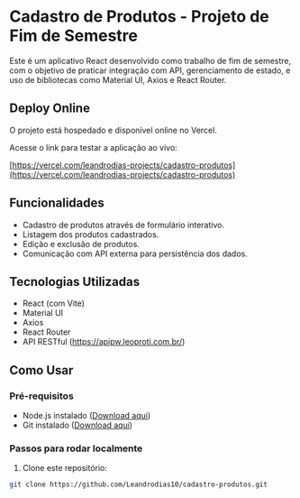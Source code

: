 # Cadastro de Produtos - Projeto de Fim de Semestre

Este é um aplicativo React desenvolvido como trabalho de fim de semestre, com o objetivo de praticar integração com API, gerenciamento de estado, e uso de bibliotecas como Material UI, Axios e React Router.


## Deploy Online

O projeto está hospedado e disponível online no Vercel.

Acesse o link para testar a aplicação ao vivo:

[https://vercel.com/leandrodias-projects/cadastro-produtos](https://vercel.com/leandrodias-projects/cadastro-produtos)


## Funcionalidades

- Cadastro de produtos através de formulário interativo.
- Listagem dos produtos cadastrados.
- Edição e exclusão de produtos.
- Comunicação com API externa para persistência dos dados.

## Tecnologias Utilizadas

- React (com Vite)
- Material UI
- Axios
- React Router
- API RESTful (https://apipw.leoproti.com.br/)

## Como Usar

### Pré-requisitos

- Node.js instalado ([Download aqui](https://nodejs.org/))
- Git instalado ([Download aqui](https://git-scm.com/))

### Passos para rodar localmente

1. Clone este repositório:

```bash
git clone https://github.com/Leandrodias10/cadastro-produtos.git
